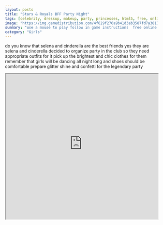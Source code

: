 ```yaml
---
layout: posts
title: "Stars & Royals BFF Party Night"
tags: [celebrity, dressup, makeup, party, princesses, html5, free, online, games, oyna, game, free, games, play, play, games]
image: "https://img.gamedistribution.com/4f629f276a9b41d3ab3587fd7a38174e-512x384.jpeg"
summary: "use a mouse to play follow in game instructions  free online games oyna game free games play play games"
category: "Girls"
---
```


do you know that selena and cinderella are the best friends yes they are selena and cinderella decided to organize party in the club so they need appropriate outfits for it pick up the brightest and chic clothes for them remember that girls will be dancing all night long and shoes should be comfortable prepare glitter shine and confetti for the legendary party

<iframe width="100%" height="480px;" src="https://html5.gamedistribution.com/4f629f276a9b41d3ab3587fd7a38174e/"></iframe>